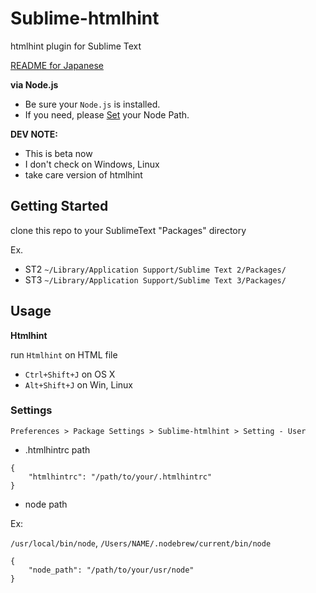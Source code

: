 Sublime-htmlhint
================

htmlhint plugin for Sublime Text

[README for Japanese](https://github.com/tgfjt/Sublime-htmlhint/blob/master/README.ja.md)

**via Node.js**

* Be sure your `Node.js` is installed.
* If you need, please [Set](#settings) your Node Path.

**DEV NOTE:**

* This is beta now
* I don't check on Windows, Linux
* take care version of htmlhint

## Getting Started

clone this repo to your SublimeText "Packages" directory

Ex.

* ST2 `~/Library/Application Support/Sublime Text 2/Packages/`
* ST3 `~/Library/Application Support/Sublime Text 3/Packages/`

## Usage

**Htmlhint**

run `Htmlhint` on HTML file

* `Ctrl+Shift+J` on OS X
* `Alt+Shift+J` on Win, Linux

### Settings

`Preferences > Package Settings > Sublime-htmlhint > Setting - User`


* .htmlhintrc path
 
```
{
	"htmlhintrc": "/path/to/your/.htmlhintrc"
}
```

* node path

Ex:

 `/usr/local/bin/node`, `/Users/NAME/.nodebrew/current/bin/node`

```
{
	"node_path": "/path/to/your/usr/node"
}
```
